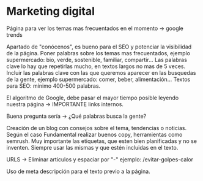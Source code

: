 # Marketing digital

Página para ver los temas mas frecuentados en el momento -> google trends

Apartado de "conócenos", es bueno para el SEO y potenciar la visibilidad de la página. Poner palabras sobre los temas mas frecuentados, ejemplo supermercado: bio, verde, sostenible, familiar, compartir... Las palabras clave lo hay que repetirlas mucho, en textos largos no mas de 5 veces. Incluir las palabras clave con las que queremos aparecer en las busquedas de la gente, ejemplo supermercado: comer, beber, alimentación... Textos para SEO: mínimo 400-500 palabras. 

El algoritmo de Google, debe pasar el mayor tiempo posible leyendo nuestra página -> IMPORTANTE links internos. 

Buena pregunta sería -> ¿Qué palabras busca la gente?

Creación de un blog con consejos sobre el tema, tendencias o noticias. Según el caso Fundamental realizar buenos copy, herramientas como semrush. Muy importante las etiquetas, que esten bien planificadas y no se inventen. Siempre usar las mismas y que estén incluidas en el texto. 

URLS -> Eliminar articulos y espaciar por "-" ejemplo: /evitar-golpes-calor

Uso de meta descripción para el texto previo a la página.